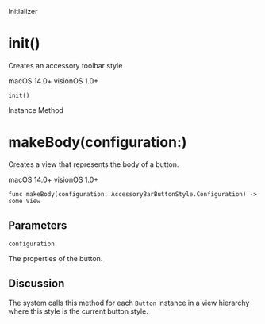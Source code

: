 Initializer

# init()

Creates an accessory toolbar style

macOS 14.0+  visionOS 1.0+

    
    
    init()

Instance Method

# makeBody(configuration:)

Creates a view that represents the body of a button.

macOS 14.0+  visionOS 1.0+

    
    
    func makeBody(configuration: AccessoryBarButtonStyle.Configuration) -> some View
    

##  Parameters

`configuration`

    

The properties of the button.

## Discussion

The system calls this method for each `Button` instance in a view hierarchy
where this style is the current button style.

